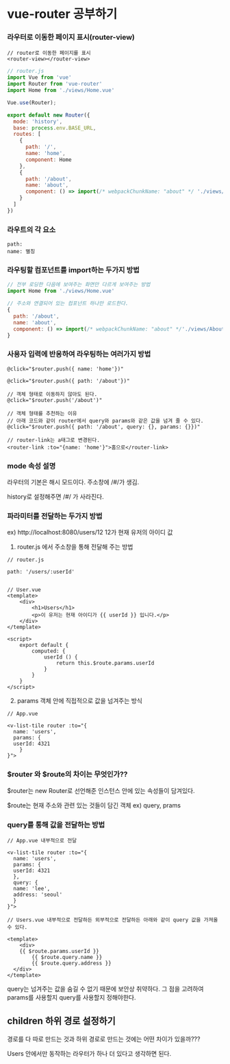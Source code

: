 # vue-router 공부하기



### 라우터로 이동한 페이지 표시(router-view)

```vue
// router로 이동한 페이지를 표시
<router-view></router-view>
```


```javascript
// router.js
import Vue from 'vue'
import Router from 'vue-router'
import Home from './views/Home.vue'

Vue.use(Router);

export default new Router({
  mode: 'history',
  base: process.env.BASE_URL,
  routes: [
    {
      path: '/',
      name: 'home',
      component: Home
    },
    {
      path: '/about',
      name: 'about',
      component: () => import(/* webpackChunkName: "about" */ './views/About.vue')
    }
  ]
})
```



### 라우트의 각 요소

```
path:
name: 별칭
```



### 라우팅할 컴포넌트를 import하는 두가지 방법

```js
// 전부 로딩한 다음에 보여주는 화면만 다르게 보여주는 방법
import Home from './views/Home.vue'
```

```js
// 주소와 연결되어 있는 컴포넌트 하나만 로드한다.
{
  path: '/about',
  name: 'about',
  component: () => import(/* webpackChunkName: "about" */'./views/About.vue')
}
```



### 사용자 입력에 반응하여 라우팅하는 여러가지 방법

```vue
@click="$router.push({ name: 'home'})"

@click="$router.push({ path: '/about'})"

// 객체 형태로 이동하지 않아도 된다.
@click="$router.push('/about')"

// 객체 형태를 추천하는 이유
// 아래 코드와 같이 router에서 query와 params와 같은 값을 넘겨 줄 수 있다.
@click="$router.push({ path: '/about', query: {}, params: {}})"

// router-link는 a태그로 변경된다.
<router-link :to="{name: 'home'}">홈으로</router-link>
```



### mode 속성 설명

라우터의 기본은 해시 모드이다. 주소창에 /#/가 생김. 

history로 설정해주면 /#/ 가 사라진다.



### 파라미터를 전달하는 두가지 방법

ex) http://localhost:8080/users/12  12가 현재 유저의 아이디 값

1. router.js 에서 주소창을 통해 전달해 주는 방법

```vue
// router.js

path: '/users/:userId'


// User.vue
<template>
    <div>
        <h1>Users</h1>
        <p>이 유저는 현재 아이디가 {{ userId }} 입니다.</p>
    </div>
</template>

<script>
    export default {
        computed: {
            userId () {
                return this.$route.params.userId
            }
        }
    }
</script>
```



2. params 객체 안에 직접적으로 값을 넘겨주는 방식

```vue
// App.vue

<v-list-tile router :to="{
  name: 'users',
  params: {
  userId: 4321
	}
}">
```



### $router 와 $route의 차이는 무엇인가??

$router는 new Router로 선언해준 인스턴스 안에 있는 속성들이 담겨있다.

$route는 현재 주소와 관련 있는 것들이 담긴 객체 ex) query, prams 





### query를 통해 값을 전달하는 방법

```vue
// App.vue 내부적으로 전달

<v-list-tile router :to="{
  name: 'users',
  params: {
  userId: 4321
  },
  query: {
  name: 'lee',
  address: 'seoul'
  }
}">
  
// Users.vue 내부적으로 전달하든 외부적으로 전달하든 아래와 같이 query 값을 가져올 수 있다.

<template>
	<div>
    {{ $route.params.userId }}
		{{ $route.query.name }}
		{{ $route.query.address }}
  </div>  
</template>
```

query는 넘겨주는 값을 숨길 수 없기 때문에 보안상 취약하다. 그 점을 고려하여 params를 사용할지  query를 사용할지 정해야한다.



## children 하위 경로 설정하기

경로를 다 따로 만드는 것과 하위 경로로 만드는 것에는 어떤 차이가 있을까???

Users 안에서만 동작하는 라우터가 하나 더 있다고 생각하면 된다.